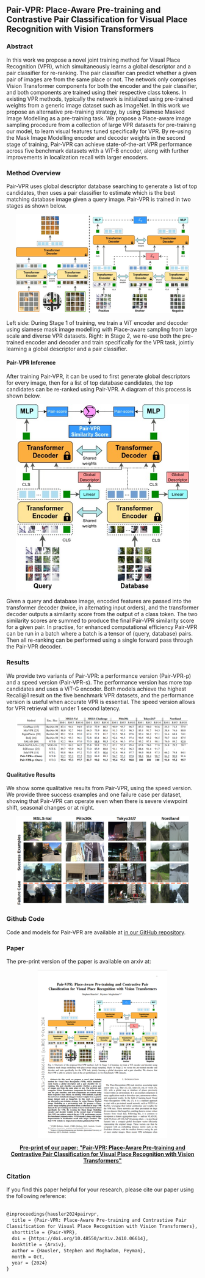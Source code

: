## Pair-VPR: Place-Aware Pre-training and Contrastive Pair Classification for Visual Place Recognition with Vision Transformers
      

### Abstract

In this work we propose a novel joint training method for Visual Place Recognition (VPR), which simultaneously learns a global descriptor and a pair classifier for re-ranking. The pair classifier can predict whether a given pair of images are from the same place or not. The network only comprises Vision Transformer components for both the encoder and the pair classifier, and both components are trained using their respective class tokens. In existing VPR methods, typically the network is initialized using pre-trained weights from a generic image dataset such as ImageNet. In this work we propose an alternative pre-training strategy, by using Siamese Masked Image Modelling as a pre-training task. We propose a Place-aware image sampling procedure from a collection of large VPR datasets for pre-training our model, to learn visual features tuned specifically for VPR. By re-using the Mask Image Modelling encoder and decoder weights in the second stage of training, Pair-VPR can achieve state-of-the-art VPR performance across five benchmark datasets with a ViT-B encoder, along with further improvements in localization recall with larger encoders.

### Method Overview
Pair-VPR uses global descriptor database searching to generate a list of top candidates, then uses a pair classifier to estimate which is the best matching database image given a query image. Pair-VPR is trained in two stages as shown below.
<p align="center">
<img src="assets/imgs/vpr_hero_figure_lowres.jpg" style="width:90%">
</p>
Left side: During Stage 1 of training, we train a ViT encoder and decoder using siamese mask image modelling with Place-aware sampling from large scale and diverse VPR datasets. Right: in Stage 2, we re-use both the pre-trained encoder and decoder and train specifically for the VPR task, jointly learning a global descriptor and a pair classifier.

#### Pair-VPR Inference
After training Pair-VPR, it can be used to first generate global descriptors for every image, then for a list of top database candidates, the top candidates can be re-ranked using Pair-VPR. A diagram of this process is shown below. 
<p align="center">
<img src="assets/imgs/vpr_eval_figure.jpg" style="width:90%">
</p>
Given a query and database image, encoded features are passed into the transformer decoder (twice, in alternating input orders), and the transformer decoder outputs a similarity score from the output of a class token. The two similarity scores are summed to produce the final Pair-VPR similarity score for a given pair. In practise, for enhanced computational efficiency Pair-VPR can be run in a batch where a batch is a tensor of (query, database) pairs. Then all re-ranking can be performed using a single forward pass through the Pair-VPR decoder.

### Results
We provide two variants of Pair-VPR: a performance version (Pair-VPR-p) and a speed version (Pair-VPR-s). The performance version has more top candidates and uses a ViT-G encoder. Both models achieve the highest Recall@1 result on the five benchmark VPR datasets, and the performance version is useful when accurate VPR is essential. The speed version allows for VPR retrieval with under 1 second latency.   
<p align="center">
<img src="assets/imgs/VPR_results_table.png" style="width:90%">
</p>

#### Qualitative Results
We show some qualitative results from Pair-VPR, using the speed version. We provide three success examples and one failure case per dataset, showing that Pair-VPR can operate even when there is severe viewpoint shift, seasonal changes or at night.
<p align="center">
<img src="assets/imgs/qual_fig_website_lowres.jpg" style="width:90%">
</p>

### Github Code
 <p>
    Code and models for Pair-VPR are available at <a href="https://github.com/csiro-robotics/Pair-VPR">in our GitHub repository</a>.
</p>

### Paper

The pre-print version of the paper is available on arxiv at:

<div align="center">
            <a href="https://arxiv.org/abs/2410.06614">
            <img  src="assets/imgs/pairvpr_paper_image.png" height="440" width="340" />
            </a>
            <p><a href="https://arxiv.org/abs/2410.06614"><strong>Pre-print of our paper: "Pair-VPR: Place-Aware Pre-training and Contrastive Pair Classification for Visual Place Recognition with Vision Transformers"</strong></a></p>
</div>

### Citation
<p>
If you find this paper helpful for your research, please cite our paper using the following reference:

<pre><code class="citation">
@inproceedings{hausler2024pairvpr,
  title = {Pair-VPR: Place-Aware Pre-training and Contrastive Pair Classification for Visual Place Recognition with Vision Transformers},
  shorttitle = {Pair-VPR},
  doi = {https://doi.org/10.48550/arXiv.2410.06614},
  booktitle = {Arxiv},
  author = {Hausler, Stephen and Moghadam, Peyman},
  month = Oct,
  year = {2024}
}
</code></pre>
</p>